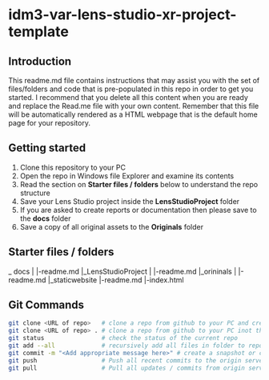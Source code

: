 # idm3-var-lens-studio-xr-project-template

## Introduction
This readme.md file contains instructions that may assist you with the set of  files/folders and code that is pre-populated in this repo in order to get you started. I recommend that you delete all this content when you are ready and replace the Read.me file with your own content. Remember that this file will be automatically rendered as a HTML webpage that is the default home page for your repository. 

## Getting started
1. Clone this repository to your PC 
2. Open the repo in Windows file Explorer and examine its contents 
3. Read the section on **Starter files / folders** below to understand the repo structure
4. Save your Lens Studio project inside the **LensStudioProject** folder
5. If you are asked to create reports or documentation then please save to the **docs** folder
6. Save a copy of all original assets to the **Originals** folder



## Starter files / folders

_ docs
 | |-readme.md 
 |_LensStudioProject
 | |-readme.md
 |_orininals
 | |-readme.md
 |_staticwebsite
   |-readme.md
   |-index.html


## Git Commands

```sh
git clone <URL of repo>   # clone a repo from github to your PC and create a new folder with the same name as your repo
git clone <URL of repo> . # clone a repo from github to your PC inot the current folder
git status                # check the status of the current repo
git add --all             # recursively add all files in folder to repo so that they can be tracked
git commit -m "<Add appropriate message here>" # create a snapshot or commit of your repo in its current state
git push                  # Push all recent commits to the origin server e.g. the github repo
git pull                  # Pull all updates / commits from origin server and bring your local repo up to date
  
 

